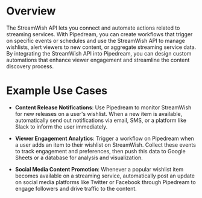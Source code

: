 # Overview

The StreamWish API lets you connect and automate actions related to streaming services. With Pipedream, you can create workflows that trigger on specific events or schedules and use the StreamWish API to manage wishlists, alert viewers to new content, or aggregate streaming service data. By integrating the StreamWish API into Pipedream, you can design custom automations that enhance viewer engagement and streamline the content discovery process.

# Example Use Cases

- **Content Release Notifications**: Use Pipedream to monitor StreamWish for new releases on a user's wishlist. When a new item is available, automatically send out notifications via email, SMS, or a platform like Slack to inform the user immediately.

- **Viewer Engagement Analytics**: Trigger a workflow on Pipedream when a user adds an item to their wishlist on StreamWish. Collect these events to track engagement and preferences, then push this data to Google Sheets or a database for analysis and visualization.

- **Social Media Content Promotion**: Whenever a popular wishlist item becomes available on a streaming service, automatically post an update on social media platforms like Twitter or Facebook through Pipedream to engage followers and drive traffic to the content.
